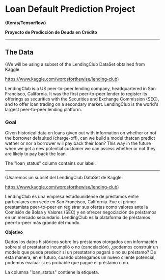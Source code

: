 # Loan Default Prediction Project
**(Keras/Tensorflow)**

**Proyecto de Predicción de Deuda en Crédito**

---
## The Data

(We will be using a subset of the LendingClub DataSet obtained from Kaggle:

https://www.kaggle.com/wordsforthewise/lending-club)



LendingClub is a US peer-to-peer lending company, headquartered in San Francisco, California. It was the first peer-to-peer lender to register its offerings as securities with the Securities and Exchange Commission (SEC), and to offer loan trading on a secondary market. LendingClub is the world's largest peer-to-peer lending platform.

### Goal

Given historical data on loans given out with information on whether or not the borrower defaulted (charge-off), can we build a model thatcan predict wether or nor a borrower will pay back their loan? This way in the future when we get a new potential customer we can assess whether or not they are likely to pay back the loan.

The "loan_status" column contains our label.

___

(Usaremos un subset del LendingClub DataSet  de Kaggle:

https://www.kaggle.com/wordsforthewise/lending-club)

LendingClub es una empresa estadounidense de préstamos entre particulares con sede en San Francisco, California. Fue el primer prestamista peer-to-peer en registrar sus ofertas como valores ante la Comisión de Bolsa y Valores (SEC) y en ofrecer negociación de préstamos en un mercado secundario. LendingClub es la plataforma de préstamos peer-to-peer más grande del mundo.

**Objetivo**

Dados los datos históricos sobre los préstamos otorgados con información sobre si el prestatario incumplió o no (cancelación), ¿podemos construir un modelo que pueda predecir si un prestatario pagará o no su préstamo? De esta manera, en el futuro, cuando obtengamos un nuevo cliente potencial, podemos evaluar si es probable que pague el préstamo o no. 

La columna "loan_status" contiene la etiqueta.

